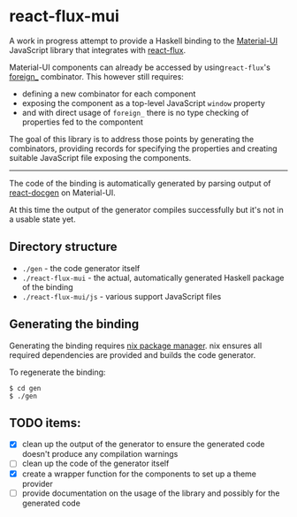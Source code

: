 # react-flux-mui

A work in progress attempt to provide a Haskell binding to the [Material-UI](http://www.material-ui.com/#/) JavaScript library that integrates with [react-flux](https://hackage.haskell.org/package/react-flux).

Material-UI components can already be accessed by using`react-flux`'s [foreign\_](https://hackage.haskell.org/package/react-flux-1.2.3/docs/React-Flux-Combinators.html#v:foreign_) combinator. This however still requires:

- defining a new combinator for each component
- exposing the component as a top-level JavaScript `window` property
- and with direct usage of `foreign_` there is no type checking of properties fed to the compontent

The goal of this library is to address those points by generating the combinators, providing records for specifying the properties and creating suitable JavaScript file exposing the components.

---

The code of the binding is automatically generated by parsing output of [react-docgen](https://github.com/reactjs/react-docgen) on Material-UI.

At this time the output of the generator compiles successfully but it's not in a usable state yet.

## Directory structure

- `./gen` - the code generator itself
- `./react-flux-mui` - the actual, automatically generated Haskell package of the binding
- `./react-flux-mui/js` - various support JavaScript files

## Generating the binding

Generating the binding requires [nix package manager](http://nixos.org/nix/). nix ensures all required dependencies are provided and builds the code generator.

To regenerate the binding:

```
$ cd gen
$ ./gen
```

## TODO items:

- [x] clean up the output of the generator to ensure the generated code doesn't produce any compilation warnings
- [ ] clean up the code of the generator itself
- [x] create a wrapper function for the components to set up a theme provider
- [ ] provide documentation on the usage of the library and possibly for the generated code
